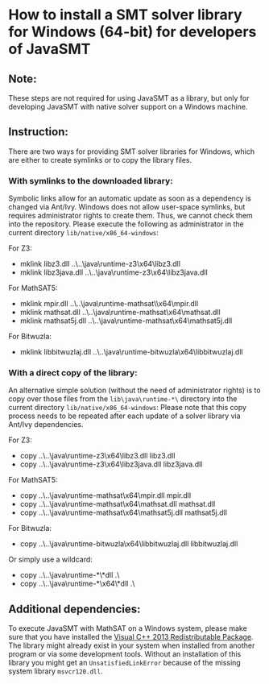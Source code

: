 <!--
This file is part of JavaSMT,
an API wrapper for a collection of SMT solvers:
https://github.com/sosy-lab/java-smt

SPDX-FileCopyrightText: 2020 Dirk Beyer <https://www.sosy-lab.org>

SPDX-License-Identifier: Apache-2.0
-->

# How to install a SMT solver library for Windows (64-bit) for developers of JavaSMT

## Note:

These steps are not required for using JavaSMT as a library,
but only for developing JavaSMT with native solver support on a Windows machine.

## Instruction:

There are two ways for providing SMT solver libraries for Windows,
which are either to create symlinks or to copy the library files.

### With symlinks to the downloaded library:

Symbolic links allow for an automatic update as soon as a dependency is changed via Ant/Ivy.
Windows does not allow user-space symlinks, but requires administrator rights to create them.
Thus, we cannot check them into the repository. Please execute the following as administrator
in the current directory `lib/native/x86_64-windows`:

For Z3:
- mklink libz3.dll ..\\..\\java\\runtime-z3\\x64\\libz3.dll
- mklink libz3java.dll ..\\..\\java\\runtime-z3\\x64\\libz3java.dll

For MathSAT5:
- mklink mpir.dll ..\\..\\java\\runtime-mathsat\\\x64\mpir.dll
- mklink mathsat.dll ..\\..\\java\\runtime-mathsat\\x64\\mathsat.dll
- mklink mathsat5j.dll ..\\..\\java\\runtime-mathsat\\x64\\mathsat5j.dll

For Bitwuzla:
- mklink libbitwuzlaj.dll ..\\..\\java\\runtime-bitwuzla\\x64\\libbitwuzlaj.dll

### With a direct copy of the library:

An alternative simple solution (without the need of administrator rights) is to copy over
those files from the `lib\java\runtime-*\` directory into the current directory `lib/native/x86_64-windows`:
Please note that this copy process needs to be repeated after each update of a solver library via Ant/Ivy dependencies.

For Z3:
- copy ..\\..\\java\\runtime-z3\\x64\\libz3.dll libz3.dll
- copy ..\\..\\java\\runtime-z3\\x64\\libz3java.dll libz3java.dll

For MathSAT5:
- copy ..\\..\\java\\runtime-mathsat\\x64\\mpir.dll mpir.dll
- copy ..\\..\\java\\runtime-mathsat\\x64\\mathsat.dll mathsat.dll
- copy ..\\..\\java\\runtime-mathsat\\x64\\mathsat5j.dll mathsat5j.dll

For Bitwuzla:
- copy ..\\..\\java\\runtime-bitwuzla\\x64\\libbitwuzlaj.dll libbitwuzlaj.dll

Or simply use a wildcard:
- copy ..\\..\\java\\runtime-*\\*dll .\\
- copy ..\\..\\java\\runtime-*\\x64\\*dll .\\

## Additional dependencies:

To execute JavaSMT with MathSAT on a Windows system,
please make sure that you have installed the [Visual C++ 2013 Redistributable Package](https://support.microsoft.com/en-us/help/4032938/update-for-visual-c-2013-redistributable-package).
The library might already exist in your system when installed from another program or via some development tools.
Without an installation of this library you might get an `UnsatisfiedLinkError` because of the missing system library `msvcr120.dll`.
